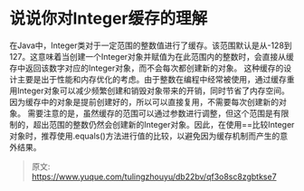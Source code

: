 # 说说你对Integer缓存的理解

在Java中，Integer类对于一定范围的整数值进行了缓存。该范围默认是从-128到127。这意味着当创建一个Integer对象并赋值为在此范围内的整数时，会直接从缓存中返回该数字对应的Integer对象，而不会每次都创建新的对象。
这种缓存的设计主要是出于性能和内存优化的考虑。由于整数在编程中经常被使用，通过缓存重用Integer对象可以减少频繁创建和销毁对象带来的开销，同时节省了内存空间。因为缓存中的对象是提前创建好的，所以可以直接复用，不需要每次创建新的对象。
需要注意的是，虽然缓存的范围可以通过参数进行调整，但这个范围是有限制的，超出范围的整数仍然会创建新的Integer对象。因此，在使用==比较Integer对象时，推荐使用.equals()方法进行值的比较，以避免因为缓存机制而产生的意外结果。


> 原文: <https://www.yuque.com/tulingzhouyu/db22bv/qf3o8sc8zgbtkse7>